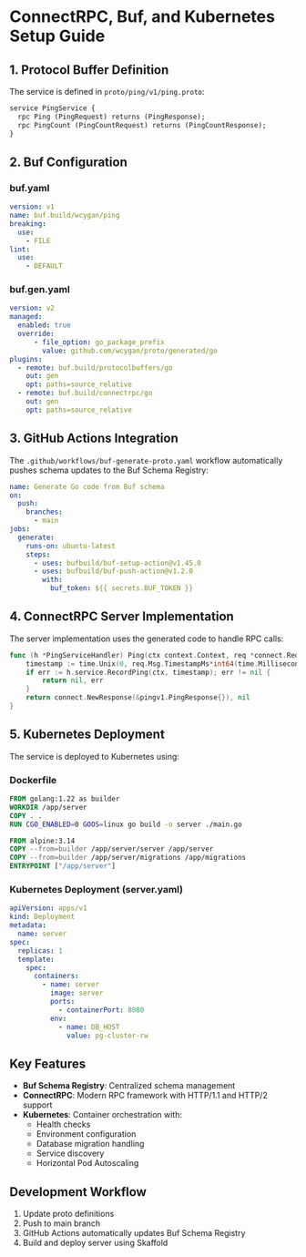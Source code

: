 # ConnectRPC, Buf, and Kubernetes Setup Guide

## 1. Protocol Buffer Definition
The service is defined in `proto/ping/v1/ping.proto`:
```protobuf
service PingService {
  rpc Ping (PingRequest) returns (PingResponse);
  rpc PingCount (PingCountRequest) returns (PingCountResponse);
}
```

## 2. Buf Configuration
### buf.yaml
```yaml
version: v1
name: buf.build/wcygan/ping
breaking:
  use:
    - FILE
lint:
  use:
    - DEFAULT
```

### buf.gen.yaml
```yaml
version: v2
managed:
  enabled: true
  override:
      - file_option: go_package_prefix
        value: github.com/wcygan/proto/generated/go
plugins:
  - remote: buf.build/protocolbuffers/go
    out: gen
    opt: paths=source_relative
  - remote: buf.build/connectrpc/go
    out: gen
    opt: paths=source_relative
```

## 3. GitHub Actions Integration
The `.github/workflows/buf-generate-proto.yaml` workflow automatically pushes schema updates to the Buf Schema Registry:
```yaml
name: Generate Go code from Buf schema
on:
  push:
    branches:
      - main
jobs:
  generate:
    runs-on: ubuntu-latest
    steps:
      - uses: bufbuild/buf-setup-action@v1.45.0
      - uses: bufbuild/buf-push-action@v1.2.0
        with:
          buf_token: ${{ secrets.BUF_TOKEN }}
```

## 4. ConnectRPC Server Implementation
The server implementation uses the generated code to handle RPC calls:
```go
func (h *PingServiceHandler) Ping(ctx context.Context, req *connect.Request[pingv1.PingRequest]) (*connect.Response[pingv1.PingResponse], error) {
    timestamp := time.Unix(0, req.Msg.TimestampMs*int64(time.Millisecond)).UTC()
    if err := h.service.RecordPing(ctx, timestamp); err != nil {
        return nil, err
    }
    return connect.NewResponse(&pingv1.PingResponse{}), nil
}
```

## 5. Kubernetes Deployment
The service is deployed to Kubernetes using:

### Dockerfile
```dockerfile
FROM golang:1.22 as builder
WORKDIR /app/server
COPY . .
RUN CGO_ENABLED=0 GOOS=linux go build -o server ./main.go

FROM alpine:3.14
COPY --from=builder /app/server/server /app/server
COPY --from=builder /app/server/migrations /app/migrations
ENTRYPOINT ["/app/server"]
```

### Kubernetes Deployment (server.yaml)
```yaml
apiVersion: apps/v1
kind: Deployment
metadata:
  name: server
spec:
  replicas: 1
  template:
    spec:
      containers:
        - name: server
          image: server
          ports:
            - containerPort: 8080
          env:
            - name: DB_HOST
              value: pg-cluster-rw
```

## Key Features
- **Buf Schema Registry**: Centralized schema management
- **ConnectRPC**: Modern RPC framework with HTTP/1.1 and HTTP/2 support
- **Kubernetes**: Container orchestration with:
  - Health checks
  - Environment configuration
  - Database migration handling
  - Service discovery
  - Horizontal Pod Autoscaling

## Development Workflow
1. Update proto definitions
2. Push to main branch
3. GitHub Actions automatically updates Buf Schema Registry
4. Build and deploy server using Skaffold
